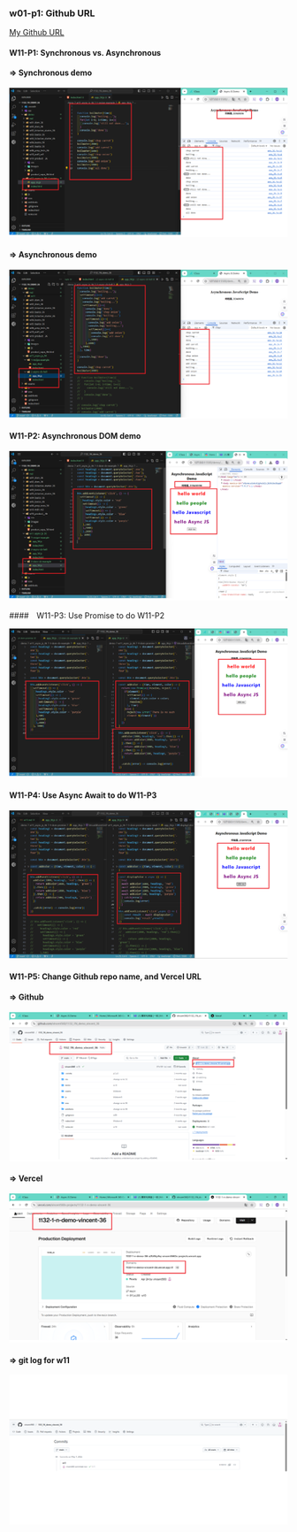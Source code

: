 ### w01-p1: Github URL
[My Github URL](https://github.com/vincent560/1132_1N_demo_36.git)
#### W11-P1: Synchronous vs. Asynchronous
 
#### => Synchronous demo
 
![](w11-p1-1.png)
 
#### => Asynchronous demo
 
![](w11-p1-2.png)
 
#### W11-P2: Asynchronous DOM demo
 
![](w11-p2.png)

####　W11-P3: Use Promise to do W11-P2
 
![](w11-p3.png)

#### W11-P4: Use Async Await to do W11-P3
 
![](w11-p4.png)

#### W11-P5: Change Github repo name, and Vercel URL
 
#### => Github
 
![](w11-p5-1.png)
 
#### => Vercel
 
![](w11-p5-2.png)


#### => git log for w11

![](w11-log.png)

```

```